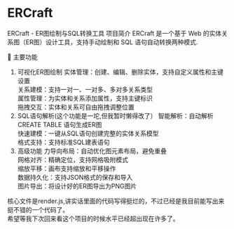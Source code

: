 # ERCraft
ERCraft - ER图绘制与SQL转换工具
项目简介
ERCraft 是一个基于 Web 的实体关系图（ER图）设计工具，支持手动绘制和 SQL 语句自动转换两种模式.

🎯 主要功能
1. 可视化ER图绘制
实体管理：创建、编辑、删除实体，支持自定义属性和主键设置<br>
关系建模：支持一对一、一对多、多对多关系类型<br>
属性管理：为实体和关系添加属性，支持主键标识<br>
拖拽交互：实体和关系可自由拖拽调整位置<br>
2. SQL语句解析(这个功能是一坨,但我暂时懒得改了）
智能解析：自动解析 CREATE TABLE 语句生成ER图<br>
快速建模：一键从SQL语句创建完整的实体关系模型<br>
格式支持：支持标准SQL建表语句<br>
3. 高级功能
力导向布局：自动优化图元素布局，避免重叠<br>
网格对齐：精确定位，支持网格吸附模式<br>
缩放平移：画布支持缩放和平移操作<br>
数据持久化：支持JSON格式的保存和导入<br>
图片导出：将设计好的ER图导出为PNG图片<br>

核心文件是render.js,讲实话里面的代码写得挺烂的，不过已经是我目前能写出来挺不错的一个代码了。<br>
希望等我下次回来看这个项目的时候水平已经超出现在许多了。
